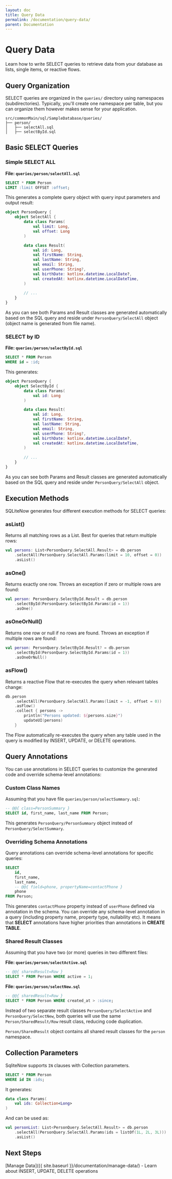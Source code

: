 ```yaml
---
layout: doc
title: Query Data
permalink: /documentation/query-data/
parent: Documentation
---
```


# Query Data

Learn how to write SELECT queries to retrieve data from your database as lists, single items,
or reactive flows.

## Query Organization

SELECT queries are organized in the `queries/` directory using namespaces (subdirectories).
Typically, you'll create one namespace per table, but you can organize them however makes
sense for your application.

```
src/commonMain/sql/SampleDatabase/queries/
├── person/
│   ├── selectAll.sql
│   ├── selectById.sql
```

## Basic SELECT Queries

### Simple SELECT ALL

**File: `queries/person/selectAll.sql`**

```sql
SELECT * FROM Person
LIMIT :limit OFFSET :offset;
```

This generates a complete query object with query input parameters and output result:

```kotlin
object PersonQuery {
    object SelectAll {
        data class Params(
            val limit: Long,
            val offset: Long
        )

        data class Result(
            val id: Long,
            val firstName: String,
            val lastName: String,
            val email: String,
            val userPhone: String?,
            val birthDate: kotlinx.datetime.LocalDate?,
            val createdAt: kotlinx.datetime.LocalDateTime,
        )
        
        // ...
    }
}
```

As you can see both Params and Result classes are generated automatically based on the SQL query
and reside under `PersonQuery/SelectAll` object (object name is generated from file name).

### SELECT by ID

**File: `queries/person/selectById.sql`**

```sql
SELECT * FROM Person
WHERE id = :id;
```

This generates:

```kotlin
object PersonQuery {
    object SelectById {
        data class Params(
            val id: Long
        )

        data class Result(
            val id: Long,
            val firstName: String,
            val lastName: String,
            val email: String,
            val userPhone: String?,
            val birthDate: kotlinx.datetime.LocalDate?,
            val createdAt: kotlinx.datetime.LocalDateTime,
        )
        
        // ...
    }
}
```

As you can see both Params and Result classes are generated automatically based on the SQL query
and reside under `PersonQuery/SelectAll` object.

## Execution Methods

SQLiteNow generates four different execution methods for SELECT queries:

### asList()
Returns all matching rows as a List. Best for queries that return multiple rows:

```kotlin
val persons: List<PersonQuery.SelectAll.Result> = db.person
    .selectAll(PersonQuery.SelectAll.Params(limit = 10, offset = 0))
    .asList()
```

### asOne()
Returns exactly one row. Throws an exception if zero or multiple rows are found:

```kotlin
val person: PersonQuery.SelectById.Result = db.person
    .selectById(PersonQuery.SelectById.Params(id = 1))
    .asOne()
```

### asOneOrNull()
Returns one row or null if no rows are found. Throws an exception if multiple rows are found:

```kotlin
val person: PersonQuery.SelectById.Result? = db.person
    .selectById(PersonQuery.SelectById.Params(id = 1))
    .asOneOrNull()
```

### asFlow()
Returns a reactive Flow that re-executes the query when relevant tables change:

```kotlin
db.person
    .selectAll(PersonQuery.SelectAll.Params(limit = -1, offset = 0))
    .asFlow()
    .collect { persons ->
        println("Persons updated: ${persons.size}")
        updateUI(persons)
    }
```

The Flow automatically re-executes the query when any table used in the query is
modified by INSERT, UPDATE, or DELETE operations.


## Query Annotations

You can use annotations in SELECT queries to customize the generated code and override
schema-level annotations:

### Custom Class Names

Assuming that you have file `queries/person/selectSummary.sql`:

```sql
-- @@{ class=PersonSummary }
SELECT id, first_name, last_name FROM Person;
```

This generates `PersonQuery/PersonSummary` object instead of `PersonQuery/SelectSummary`.

### Overriding Schema Annotations

Query annotations can override schema-level annotations for specific queries:

```sql
SELECT 
    id, 
    first_name,
    last_name,
    -- @@{ field=phone, propertyName=contactPhone }
    phone
FROM Person;
```

This generates `contactPhone` property instead of `userPhone` defined via annotation in the schema.
You can override any schema-level annotation in a query (including property name, property type,
nullability etc). It means that **SELECT** annotations have higher priorities than annotations
in **CREATE TABLE**.

### Shared Result Classes

Assuming that you have two (or more) queries in two different files:

**File: `queries/person/selectActive.sql`**

```sql
-- @@{ sharedResult=Row }
SELECT * FROM Person WHERE active = 1;
```

**File: `queries/person/selectNew.sql`**

```sql
-- @@{ sharedResult=Row }
SELECT * FROM Person WHERE created_at > :since;
```

Instead of two separate result classes `PersonQuery/SelectActive` and
`PersonQuery/SelectNew`, both queries will use the same `Person/SharedResult/Row` result
class, reducing code duplication.

`Person/SharedResult` object contains all shared result classes for the `person` namespace.

## Collection Parameters

SqliteNow supports `IN` clauses with Collection parameters.

```sql
SELECT * FROM Person 
WHERE id IN :ids;
```

It generates:
```kotlin
data class Params(
    val ids: Collection<Long>
)
```

And can be used as:

```kotlin
val personList: List<PersonQuery.SelectAll.Result> = db.person
    .selectAll(PersonQuery.SelectAll.Params(ids = listOf(1L, 2L, 3L)))
    .asList()
```

## Next Steps

[Manage Data]({{ site.baseurl }}/documentation/manage-data/) - Learn about INSERT, UPDATE, DELETE operations
